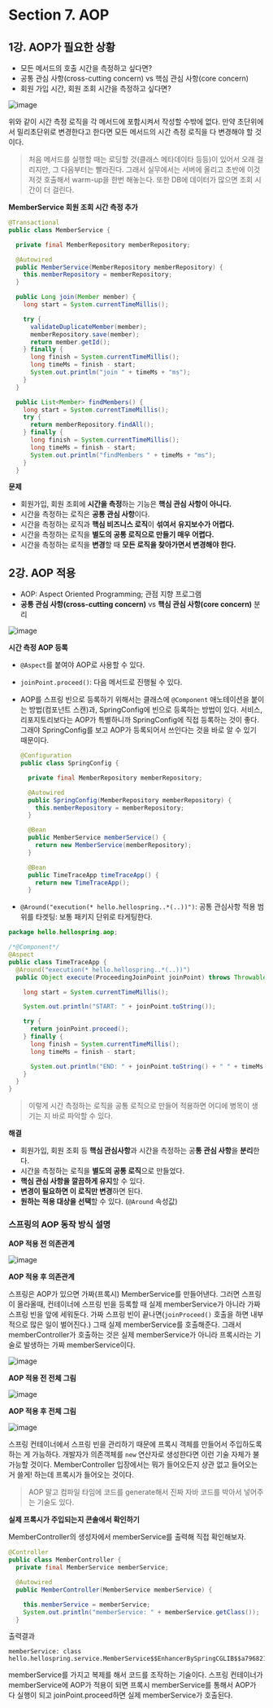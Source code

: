 # Section 7. AOP

## 1강. AOP가 필요한 상황

- 모든 메서드의 호출 시간을 측정하고 싶다면?
- 공통 관심 사항(cross-cutting concern) vs 핵심 관심 사항(core concern)
- 회원 가입 시간, 회원 조회 시간을 측정하고 싶다면?

![image](https://user-images.githubusercontent.com/50407047/105120679-0cf93980-5b16-11eb-8ab3-0e2076e9bc8d.png)

위와 같이 시간 측정 로직을 각 메서드에 포함시켜서 작성할 수밖에 없다. 만약 초단위에서 밀리초단위로 변경한다고 한다면 모든 메서드의 시간 측정 로직을 다 변경해야 할 것이다. 

> 처음 메서드를 실행할 때는 로딩할 것(클래스 메타데이타 등등)이 있어서 오래 걸리지만, 그 다음부터는 빨라진다. 그래서 실무에서는 서버에 올리고 초반에 이것저것 호출해서 warm-up을 한번 해놓는다. 또한 DB에 데이터가 많으면 조회 시간이 더 걸린다.

**MemberService 회원 조회 시간 측정 추가**

```java
@Transactional
public class MemberService {

  private final MemberRepository memberRepository;

  @Autowired
  public MemberService(MemberRepository memberRepository) {
    this.memberRepository = memberRepository;
  }

  public Long join(Member member) {
    long start = System.currentTimeMillis();

    try {
      validateDuplicateMember(member);
      memberRepository.save(member);
      return member.getId();
    } finally {
      long finish = System.currentTimeMillis();
      long timeMs = finish - start;
      System.out.println("join " + timeMs + "ms");
    }
  }

  public List<Member> findMembers() {
    long start = System.currentTimeMillis();
    try {
      return memberRepository.findAll();
    } finally {
      long finish = System.currentTimeMillis();
      long timeMs = finish - start;
      System.out.println("findMembers " + timeMs + "ms");
    }
  }
```

**문제**

- 회원가입, 회원 조회에 **시간을 측정**하는 기능은 **핵심 관심 사항이 아니다.**
- 시간을 측정하는 로직은 **공통 관심 사항**이다.
- 시간을 측정하는 로직과 **핵심 비즈니스 로직**이 **섞여서** **유지보수가 어렵다.**
- 시간을 측정하는 로직을 **별도의 공통 로직으로 만들기 매우 어렵다.** 
- 시간을 측정하는 로직을 **변경**할 때 **모든 로직을 찾아가면서 변경해야 한다.** 



## 2강. AOP 적용

- AOP: Aspect Oriented Programming; 관점 지향 프로그램
- **공통 관심 사항(cross-cutting concern)** vs **핵심 관심 사항(core concern)** 분리

![image](https://user-images.githubusercontent.com/50407047/105124477-8f392c00-5b1d-11eb-8a0e-4fe18a7eb730.png)

**시간 측정 AOP 등록**

- `@Aspect`를 붙여야 AOP로 사용할 수 있다.

- `joinPoint.proceed()`: 다음 메서드로 진행될 수 있다.

- AOP를 스프링 빈으로 등록하기 위해서는 클래스에 `@Component` 애노테이션을 붙이는 방법(컴포넌트 스캔)과, SpringConfig에 빈으로 등록하는 방법이 있다. 서비스, 리포지토리보다는 AOP가 특별하니까 SpringConfig에 직접 등록하는 것이 좋다. 그래야 SpringConfig를 보고 AOP가 등록되어서 쓰인다는 것을 바로 알 수 있기 때문이다. 

  ```java
  @Configuration
  public class SpringConfig {
  
    private final MemberRepository memberRepository;
  
    @Autowired
    public SpringConfig(MemberRepository memberRepository) {
      this.memberRepository = memberRepository;
    }
  
    @Bean
    public MemberService memberService() {
      return new MemberService(memberRepository);
    }
  
    @Bean
    public TimeTraceApp timeTraceApp() {
      return new TimeTraceApp();
    }
  ```

- `@Around("execution(* hello.hellospring..*(..))")`: 공통 관심사항 적용 범위를 타겟팅: 보통 패키지 단위로 타게팅한다.

```java
package hello.hellospring.aop;

/*@Component*/
@Aspect
public class TimeTraceApp {
  @Around("execution(* hello.hellospring..*(..))")
  public Object execute(ProceedingJoinPoint joinPoint) throws Throwable {

    long start = System.currentTimeMillis();

    System.out.println("START: " + joinPoint.toString());

    try {
      return joinPoint.proceed();
    } finally {
      long finish = System.currentTimeMillis();
      long timeMs = finish - start;

      System.out.println("END: " + joinPoint.toString() + " " + timeMs + "ms");
    }
  }
}
```

> 이렇게 시간 측정하는 로직을 공통 로직으로 만들어 적용하면 어디에 병목이 생기는 지 바로 파악할 수 있다.

**해결**

- 회원가입, 회원 조회 등 **핵심 관심사항**과 시간을 측정하는 공**통 관심 사항**을 **분리**한다.
- 시간을 측정하는 로직을 **별도의 공통 로직**으로 만들었다.
- **핵심 관심 사항을 깔끔하게 유지**할 수 있다.
- **변경이 필요하면 이 로직만 변경**하면 된다.
- **원하는 적용 대상을 선택**할 수 있다. (`@Around` 속성값)



### 스프링의 AOP 동작 방식 설명

**AOP 적용 전 의존관계**

![image](https://user-images.githubusercontent.com/50407047/105131159-bc8cd680-5b2b-11eb-89d3-e4b48dd3cee8.png)


**AOP 적용 후 의존관계**

스프링은 AOP가 있으면 가짜(프록시) MemberService를 만들어낸다.  그러면 스프링이 올라올때, 컨테이너에 스프링 빈을 등록할 때 실제 memberService가 아니라 가짜 스프링 빈을 앞에 세워둔다. 가짜 스프링 빈이 끝나면(`joinProceed()` 호출을 하면 내부적으로 많은 일이 벌어진다.) 그때 실제 memberService를 호출해준다. 그래서 memberController가 호출하는 것은 실제 memberService가 아니라 프록시라는 기술로 발생하는 가짜 memberService이다. 

![image](https://user-images.githubusercontent.com/50407047/105131185-c6aed500-5b2b-11eb-893a-e6e34650bb56.png)

**AOP 적용 전 전체 그림**

![image](https://user-images.githubusercontent.com/50407047/105131210-d3cbc400-5b2b-11eb-8c48-b2a3720986fd.png)

**AOP 적용 후 전체 그림**

![image](https://user-images.githubusercontent.com/50407047/105131234-e0501c80-5b2b-11eb-9271-011898689389.png)

스프링 컨테이너에서 스프링 빈을 관리하기 때문에 프록시 객체를 만들어서 주입하도록 하는 게 가능하다. 개발자가 의존객체를 `new` 연산자로 생성한다면 이런 기술 자체가 불가능할 것이다. MemberController 입장에서는 뭐가 들어오든지 상관 없고 들어오는 거 쓸게! 하는데 프록시가 들어오는 것이다.

> AOP 말고 컴파일 타임에 코드를 generate해서 진짜 자바 코드를 박아서 넣어주는 기술도 있다.

**실제 프록시가 주입되는지 콘솔에서 확인하기**

MemberController의 생성자에서 memberService를 출력해 직접 확인해보자.

```java
@Controller
public class MemberController {
  private final MemberService memberService;

  @Autowired
  public MemberController(MemberService memberService) {

    this.memberService = memberService;
    System.out.println("memberService: " + memberService.getClass());
  }
```

출력결과

```
memberService: class hello.hellospring.service.MemberService$$EnhancerBySpringCGLIB$$a796821c
```

memberService를 가지고 복제를 해서 코드를 조작하는 기술이다. 스프링 컨테이너가 memberService에 AOP가 적용이 되면 프록시 memberService를 통해서 AOP가 다 실행이 되고 joinPoint.proceed하면 실제 memberService가 호출된다.



